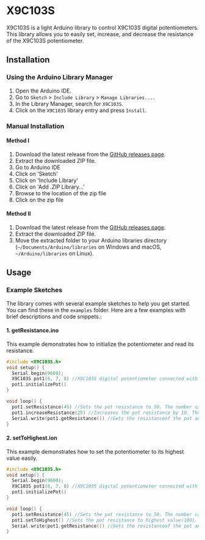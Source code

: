 # X9C103S

X9C103S is a light Arduino library to control X9C103S digital potentiometers. This library allows you to easily set, increase, and decrease the resistance of the X9C103S potentiometer.

## Installation

### Using the Arduino Library Manager

1. Open the Arduino IDE.
2. Go to `Sketch` > `Include Library` > `Manage Libraries...`.
3. In the Library Manager, search for `X9C103S`.
4. Click on the `X9C103S` library entry and press `Install`.

### Manual Installation

#### Method I

1. Download the latest release from the [GitHub releases page](https://github.com/yourusername/X9C103S/releases).
2. Extract the downloaded ZIP file.
3. Go to Arduino IDE
4. Click on 'Sketch'
5. Click on 'Include Library'
6. Click on 'Add .ZIP Library...'
7. Browse to the location of the zip file
8. Click on the zip file

#### Method II

1. Download the latest release from the [GitHub releases page](https://github.com/yourusername/X9C103S/releases).
2. Extract the downloaded ZIP file.
3. Move the extracted folder to your Arduino libraries directory (`~/Documents/Arduino/libraries` on Windows and macOS, `~/Arduino/libraries` on Linux).

## Usage

### Example Sketches

The library comes with several example sketches to help you get started. You can find these in the `examples` folder. Here are a few examples with brief descriptions and code snippets.:

#### 1. getResistance.ino

This example demonstrates how to initialize the potentiometer and read its resistance.

```cpp
#include <X9C103S.h>
void setup() {
  Serial.begin(9600);
  X9C103S pot1(6, 7, 8) //X9C103S digital potentiometer connected with inc pin to pin 6 ud pin to pin 7 and cs pin to pin 8. Change pin numbers as nessary.
  pot1.initializePot()
}

void loop() {
  pot1.setResistance(45) //Sets the pot resistance to 50. The number can be any number from 1 to 100 (both included).
  pot1.increaseResistance(25) //Increases the pot resistance by 10. The resistance is now at the value 70.
  Serial.write(pot1.getResistance()) //Gets the resistanceof the pot and sends it via serial.
}
```
#### 2. setToHighest.ion

This example demonstrates how to set the potentiometer to its highest value easily.

```cpp
#include <X9C103S.h>
void setup() {
  Serial.begin(9600);
  X9C103S pot1(6, 7, 8) //X9C103S digital potentiometer connected with inc pin to pin 6 ud pin to pin 7 and cs pin to pin 8. Change pin numbers as nessary.
  pot1.initializePot()
}

void loop() {
  pot1.setResistance(45) //Sets the pot resistance to 50. The number can be any number from 1 to 100 (both included).
  pot1.setToHighest() //Sets the pot resistance to highest value(100).
  Serial.write(pot1.getResistance()) //Gets the resistanceof the pot and sends it via serial(Should be 100).
}
```
